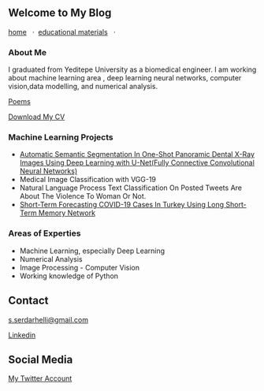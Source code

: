 ## Welcome to My Blog


<div id="titlebar-container-menu">
  <a href="index.md">home</a> &nbsp; &middot;&nbsp;
  <a href="another-page.md">educational materials</a> &nbsp; &middot;&nbsp;
</div>


### About Me

I graduated from Yeditepe University as a biomedical engineer. I am working about machine learning area , deep learning neural networks, computer vision,data modelling, and numerical analysis.



[ Poems ](/another-page.html)

[Download My CV](Documents/SERDAR_HELLI_CV.pdf)

### Machine Learning Projects

- [Automatic Semantic Segmentation In One-Shot Panoramic Dental X-Ray Images Using Deep Learning with U-Net(Fully Connective Convolutional Neural Networks)](https://github.com/SerdarHelli/Segmentation-of-Teeth-in-Panoramic-X-ray-Image-Using-U-Net)
- Medical Image Classification with VGG-19
- Natural Language Process Text Classification On Posted Tweets Are About The Violence To Woman Or Not.
- [Short-Term Forecasting COVID-19 Cases In Turkey Using Long Short-Term Memory Network](https://github.com/SerdarHelli/SHORT-TERM-FORECASTING-COVID-19-IN-TURKEY)



### Areas of Experties

- Machine Learning, especially Deep Learning
- Numerical Analysis
- Image Processing - Computer Vision
- Working knowledge of Python




## Contact 

[s.serdarhelli@gmail.com](mailto:s.serdarhelli@gmail.com)


[Linkedin](https://www.linkedin.com/in/selahattin-serdar-helli-85bb201a3/?originalSubdomain=tr)

## Social Media

[My Twitter Account](https://twitter.com/epitaph145)
